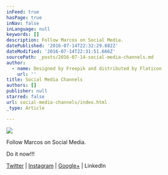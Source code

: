 ```yaml
---
inFeed: true
hasPage: true
inNav: false
inLanguage: null
keywords: []
description: Follow Marcos on Social Media.
datePublished: '2016-07-14T22:32:29.882Z'
dateModified: '2016-07-14T22:31:51.666Z'
sourcePath: _posts/2016-07-14-social-media-channels.md
author:
  - name: Designed by Freepik and distributed by Flaticon
    url: ''
title: Social Media Channels
authors: []
publisher: null
starred: false
url: social-media-channels/index.html
_type: Article

---
```

![](https://imgflo.herokuapp.com/graph/vahj1ThiexotieMo/a0bf3f023e145e8909b52d0f3b927079/croprotate.jpg?cropheight=1182&cropwidth=1183&degrees=0&input=https%3A%2F%2Fthe-grid-user-content.s3-us-west-2.amazonaws.com%2Ff8a746d9-6a77-40af-af32-aee20870dca4.jpg&x=8&y=8)

Follow Marcos on Social Media.

Do it now!!!

[Twitter][0] | [Instagram][1] | [Google+][2] | LinkedIn

[0]: https://twitter.com/marcosnyc
[1]: https://www.instagram.com/simplymarcos/
[2]: https://plus.google.com/u/0/111150226891979797743
